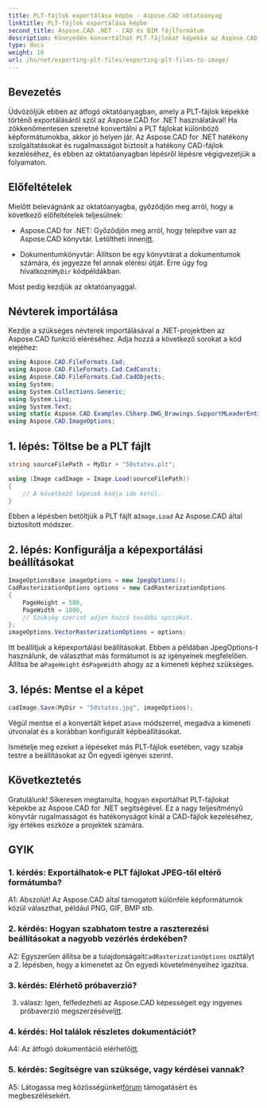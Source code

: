 ```yaml
---
title: PLT-fájlok exportálása képbe - Aspose.CAD oktatóanyag
linktitle: PLT-fájlok exportálása képbe
second_title: Aspose.CAD .NET - CAD és BIM fájlformátum
description: Könnyedén konvertálhat PLT-fájlokat képekké az Aspose.CAD for .NET segítségével. Fedezze fel a rugalmas lehetőségeket és a zökkenőmentes integrációt CAD-fájlkezelési igényeihez.
type: docs
weight: 10
url: /hu/net/exporting-plt-files/exporting-plt-files-to-image/
---
```

## Bevezetés

Üdvözöljük ebben az átfogó oktatóanyagban, amely a PLT-fájlok képekké történő exportálásáról szól az Aspose.CAD for .NET használatával! Ha zökkenőmentesen szeretné konvertálni a PLT fájlokat különböző képformátumokba, akkor jó helyen jár. Az Aspose.CAD for .NET hatékony szolgáltatásokat és rugalmasságot biztosít a hatékony CAD-fájlok kezeléséhez, és ebben az oktatóanyagban lépésről lépésre végigvezetjük a folyamaton.

## Előfeltételek

Mielőtt belevágnánk az oktatóanyagba, győződjön meg arról, hogy a következő előfeltételek teljesülnek:

-  Aspose.CAD for .NET: Győződjön meg arról, hogy telepítve van az Aspose.CAD könyvtár. Letöltheti innen[itt](https://releases.aspose.com/cad/net/).

-  Dokumentumkönyvtár: Állítson be egy könyvtárat a dokumentumok számára, és jegyezze fel annak elérési útját. Erre úgy fog hivatkozni`MyDir` kódpéldákban.

Most pedig kezdjük az oktatóanyaggal.

## Névterek importálása

Kezdje a szükséges névterek importálásával a .NET-projektben az Aspose.CAD funkció eléréséhez. Adja hozzá a következő sorokat a kód elejéhez:

```csharp
using Aspose.CAD.FileFormats.Cad;
using Aspose.CAD.FileFormats.Cad.CadConsts;
using Aspose.CAD.FileFormats.Cad.CadObjects;
using System;
using System.Collections.Generic;
using System.Linq;
using System.Text;
using static Aspose.CAD.Examples.CSharp.DWG_Drawings.SupportMLeaderEntityForDWGFormat;
using Aspose.CAD.ImageOptions;
```

## 1. lépés: Töltse be a PLT fájlt

```csharp
string sourceFilePath = MyDir + "50states.plt";

using (Image cadImage = Image.Load(sourceFilePath))
{
    // A következő lépések kódja ide kerül.
}
```

 Ebben a lépésben betöltjük a PLT fájlt a`Image.Load` Az Aspose.CAD által biztosított módszer.

## 2. lépés: Konfigurálja a képexportálási beállításokat

```csharp
ImageOptionsBase imageOptions = new JpegOptions();
CadRasterizationOptions options = new CadRasterizationOptions
{
    PageHeight = 500,
    PageWidth = 1000,
    // Szükség szerint adjon hozzá további opciókat.
};
imageOptions.VectorRasterizationOptions = options;
```

 Itt beállítjuk a képexportálási beállításokat. Ebben a példában JpegOptions-t használunk, de választhat más formátumot is az igényeinek megfelelően. Állítsa be a`PageHeight` és`PageWidth` ahogy az a kimeneti képhez szükséges.

## 3. lépés: Mentse el a képet

```csharp
cadImage.Save(MyDir + "50states.jpg", imageOptions);
```

 Végül mentse el a konvertált képet a`Save` módszerrel, megadva a kimeneti útvonalat és a korábban konfigurált képbeállításokat.

Ismételje meg ezeket a lépéseket más PLT-fájlok esetében, vagy szabja testre a beállításokat az Ön egyedi igényei szerint.

## Következtetés

Gratulálunk! Sikeresen megtanulta, hogyan exportálhat PLT-fájlokat képekbe az Aspose.CAD for .NET segítségével. Ez a nagy teljesítményű könyvtár rugalmasságot és hatékonyságot kínál a CAD-fájlok kezeléséhez, így értékes eszköze a projektek számára.

## GYIK

### 1. kérdés: Exportálhatok-e PLT fájlokat JPEG-től eltérő formátumba?

A1: Abszolút! Az Aspose.CAD által támogatott különféle képformátumok közül választhat, például PNG, GIF, BMP stb.

### 2. kérdés: Hogyan szabhatom testre a raszterezési beállításokat a nagyobb vezérlés érdekében?

 A2: Egyszerűen állítsa be a tulajdonságait`CadRasterizationOptions` osztályt a 2. lépésben, hogy a kimenetet az Ön egyedi követelményeihez igazítsa.

### 3. kérdés: Elérhető próbaverzió?

 3. válasz: Igen, felfedezheti az Aspose.CAD képességeit egy ingyenes próbaverzió megszerzésével[itt](https://releases.aspose.com/).

### 4. kérdés: Hol találok részletes dokumentációt?

 A4: Az átfogó dokumentáció elérhető[itt](https://reference.aspose.com/cad/net/).

### 5. kérdés: Segítségre van szüksége, vagy kérdései vannak?

 A5: Látogassa meg közösségünket[fórum](https://forum.aspose.com/c/cad/19) támogatásért és megbeszélésekért.

